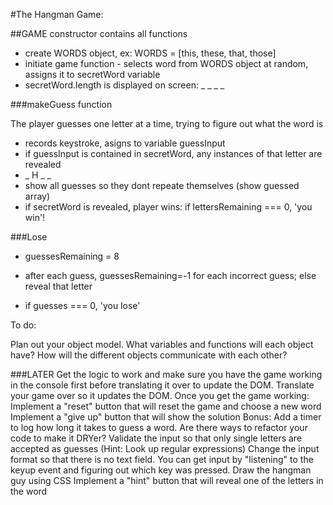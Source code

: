 #The Hangman Game:

##GAME constructor contains all functions
- create WORDS object, ex: WORDS = [this, these, that, those]
- initiate game function - selects word from WORDS object at random, assigns it to secretWord variable
- secretWord.length is displayed on screen: _ _ _ _ 

###makeGuess function 

The player guesses one letter at a time, trying to figure out what the word is

- records keystroke, asigns to variable guessInput
- if guessInput is contained in secretWord, any instances of that letter are revealed
- _ H _ _
- show all guesses so they dont repeate themselves (show guessed array)
- if secretWord is revealed, player wins: if lettersRemaining === 0, 'you win'!

###Lose
- guessesRemaining = 8
- after each guess, guessesRemaining=-1 for each incorrect guess; else reveal that letter

- if guesses === 0, 'you lose'

To do:

Plan out your object model. What variables and functions will each object have? How will the different objects communicate with each other?


###LATER
Get the logic to work and make sure you have the game working in the console first before translating it over to update the DOM.
Translate your game over so it updates the DOM.
Once you get the game working:
Implement a "reset" button that will reset the game and choose a new word
Implement a "give up" button that will show the solution
Bonus:
Add a timer to log how long it takes to guess a word.
Are there ways to refactor your code to make it DRYer?
Validate the input so that only single letters are accepted as guesses (Hint: Look up regular expressions)
Change the input format so that there is no text field. You can get input by "listening" to the keyup event and figuring out which key was pressed.
Draw the hangman guy using CSS
Implement a "hint" button that will reveal one of the letters in the word